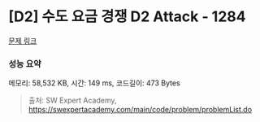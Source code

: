 # [D2] 수도 요금 경쟁 D2 Attack - 1284 

[문제 링크](https://swexpertacademy.com/main/code/problem/problemDetail.do?contestProbId=AV189xUaI8UCFAZN) 

### 성능 요약

메모리: 58,532 KB, 시간: 149 ms, 코드길이: 473 Bytes



> 출처: SW Expert Academy, https://swexpertacademy.com/main/code/problem/problemList.do